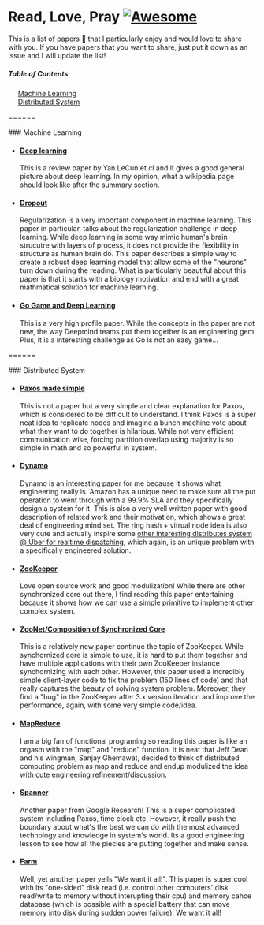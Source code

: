# Read, Love, Pray  [![Awesome](https://cdn.rawgit.com/sindresorhus/awesome/d7305f38d29fed78fa85652e3a63e154dd8e8829/media/badge.svg)](https://github.com/sindresorhus/awesome)

This is a list of papers :bookmark_tabs: that I particularly enjoy and would love to share with you. If you have papers that you want to share, just put it down as an issue and I will update the list!

##### Table of Contents  
&nbsp;&nbsp;&nbsp;&nbsp;&nbsp;[Machine Learning](#machine-learning)  
&nbsp;&nbsp;&nbsp;&nbsp;&nbsp;[Distributed System](#distributed-system)  

======

<a name="machine-learning"/>
### Machine Learning

* #### [Deep learning](https://github.com/WesleyyC/Read-Love-Pray/blob/master/deep-learning.pdf)

  This is a review paper by Yan LeCun et cl and it gives a good general picture about deep learning. In my opinion, what a wikipedia page should look like after the summary section.
  
* #### [Dropout](https://github.com/WesleyyC/Read-Love-Pray/blob/master/dropout.pdf)

  Regularization is a very important component in machine learning. This paper in particular, talks about the regularization challenge in deep learning. While deep learning in some way mimic human's brain strucutre with layers of process, it does not provide the flexibility in structure as human brain do. This paper describes a simple way to create a robust deep learning model that allow some of the "neurons" turn down during the reading. What is particularly beautiful about this paper is that it starts with a biology motivation and end with a great mathmatical solution for machine learning.
  
* #### [Go Game and Deep Learning](https://github.com/WesleyyC/Read-Love-Pray/blob/master/mastering-the-game-of-Go-with-deep-neural-networks-and-tree-search.pdf)

  This is a very high profile paper. While the concepts in the paper are not new, the way Deepmind teams put them together is an engineering gem. Plus, it is a interesting challenge as Go is not an easy game...

======  

<a name="distributed-system"/>
### Distributed System

* #### [Paxos made simple](https://github.com/WesleyyC/Read-Love-Pray/blob/master/paxos.pdf)

  This is not a paper but a very simple and clear explanation for Paxos, which is considered to be difficult to understand. I think Paxos is a super neat idea to replicate nodes and imagine a bunch machine vote about what they want to do together is hilarious. While not very efficient communication wise, forcing partition overlap using majority is so simple in math and so powerful in system.
  
* #### [Dynamo](https://github.com/WesleyyC/Read-Love-Pray/blob/master/dynamo.pdf)

  Dynamo is an interesting paper for me because it shows what engineering really is. Amazon has a unique need to make sure all the put operation to went through with a 99.9% SLA and they specifically design a system for it. This is also a very well written paper with good description of related work and their motivation, which shows a great deal of engineering mind set. The ring hash + vitrual node idea is also very cute and actually inspire some [other interesting distributes system @ Uber for realtime dispatching](https://eng.uber.com/intro-to-ringpop/), which again, is an unique problem with a specifically engineered solution.
  
* #### [ZooKeeper](https://github.com/WesleyyC/Read-Love-Pray/blob/master/zookeeper.pdf)

  Love open source work and good modulization! While there are other synchronized core out there, I find reading this paper entertaining because it shows how we can use a simple primitive to implement other complex system.
  
* #### [ZooNet/Composition of Synchronized Core](https://github.com/WesleyyC/Read-Love-Pray/blob/master/modular-composition-of-coordination-services.pdf)

  This is a relatively new paper continue the topic of ZooKeeper. While synchornized core is simple to use, it is hard to put them together and have multiple applications with their own ZooKeeper instance synchornizing with each other. However, this paper used a incredibly simple client-layer code to fix the problem (150 lines of code) and that really captures the beauty of solving system problem. Moreover, they find a "bug" in the ZooKeeper after 3.x version iteration and improve the performance, again, with some very simple code/idea.
  
* #### [MapReduce](https://github.com/WesleyyC/Read-Love-Pray/blob/master/mapreduce.pdf)

  I am a big fan of functional programing so reading this paper is like an orgasm with the "map" and "reduce" function. It is neat that Jeff Dean and his wingman, Sanjay Ghemawat, decided to think of distributed computing problem as map and reduce and endup modulized the idea with cute engineering refinement/discussion.

* #### [Spanner](https://github.com/WesleyyC/Read-Love-Pray/blob/master/spanner.pdf)

  Another paper from Google Research! This is a super complicated system including Paxos, time clock etc. However, it really push the boundary about what's the best we can do with the most advanced technology and knowledge in system's world. Its a good engineering lesson to see how all the piecies are putting together and make sense.
  
* #### [Farm](https://github.com/WesleyyC/Read-Love-Pray/blob/master/farm.pdf)

  Well, yet another paper yells "We want it all!". This paper is super cool with its "one-sided" disk read (i.e. control other computers' disk read/write to memory without interupting their cpu) and memory cahce database (which is possible with a special battery that can move memory into disk during sudden power failure). We want it all!

  
